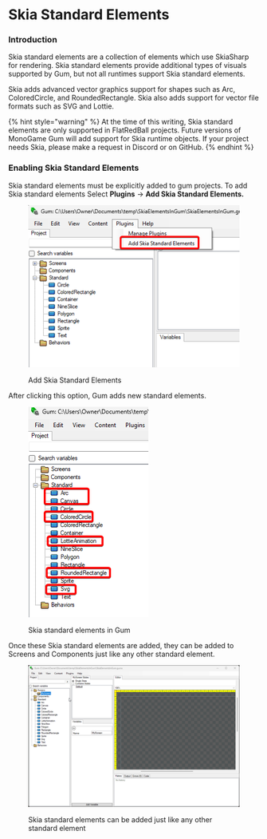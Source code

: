 # Skia Standard Elements

### Introduction

Skia standard elements are a collection of elements which use SkiaSharp for rendering. Skia standard elements provide additional types of visuals supported by Gum, but not all runtimes support Skia standard elements.

Skia adds advanced vector graphics support for shapes such as Arc, ColoredCircle, and RoundedRectangle. Skia also adds support for vector file formats such as SVG and Lottie.

{% hint style="warning" %}
At the time of this writing, Skia standard elements are only supported in FlatRedBall projects. Future versions of MonoGame Gum will add support for Skia runtime objects. If your project needs Skia, please make a request in Discord or on GitHub.
{% endhint %}

### Enabling Skia Standard Elements

Skia standard elements must be explicitly added to gum projects. To add Skia standard elements Select **Plugins** -> **Add Skia Standard Elements.**

<figure><img src="../../../.gitbook/assets/image.png" alt=""><figcaption><p>Add Skia Standard Elements</p></figcaption></figure>

After clicking this option, Gum adds new standard elements.

<figure><img src="../../../.gitbook/assets/image (1).png" alt=""><figcaption><p>Skia standard elements in Gum</p></figcaption></figure>

Once these Skia standard elements are added, they can be added to Screens and Components just like any other standard element.

<figure><img src="../../../.gitbook/assets/26_15 46 00.gif" alt=""><figcaption><p>Skia standard elements can be added just like any other standard element</p></figcaption></figure>
